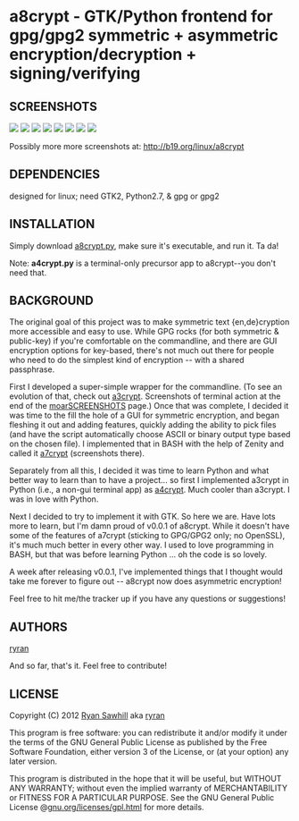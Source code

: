 a8crypt - GTK/Python frontend for gpg/gpg2 symmetric + asymmetric encryption/decryption + signing/verifying
===============================================================

SCREENSHOTS
-----------
![](http://b19.org/linux/a8crypt/symm.png)
![](http://b19.org/linux/a8crypt/asymm.png)
![](http://b19.org/linux/a8crypt/symm_and_sign.png)
![](http://b19.org/linux/a8crypt/asymm_and_symm_and_sign.png)
![](http://b19.org/linux/a8crypt/encfile.png)
![](http://b19.org/linux/a8crypt/clearsign.png)
![](http://b19.org/linux/a8crypt/detachsign1.png)
![](http://b19.org/linux/a8crypt/detachsign2.png)

Possibly more more screenshots at: http://b19.org/linux/a8crypt

DEPENDENCIES
------------
designed for linux; need GTK2, Python2.7, & gpg or gpg2


INSTALLATION
------------
Simply download [a8crypt.py](https://raw.github.com/ryran/a8crypt/master/a8crypt.py), make sure it's executable, and run it. Ta da!

Note: **a4crypt.py** is a terminal-only precursor app to a8crypt--you don't need that.


BACKGROUND
----------

The original goal of this project was to make symmetric text {en,de}cryption more accessible and easy to use. While GPG rocks (for both symmetric & public-key) if you're comfortable on the commandline, and there are GUI encryption options for key-based, there's not much out there for people who need to do the simplest kind of encryption -- with a shared passphrase.

First I developed a super-simple wrapper for the commandline. (To see an evolution of that, check out [a3crypt](/ryran/a7crypt/blob/master/a3crypt). Screenshots of terminal action at the end of the [moarSCREENSHOTS](/ryran/a7crypt/blob/master/moarSCREENSHOTS.md) page.) Once that was complete, I decided it was time to the fill the hole of a GUI for symmetric encryption, and began fleshing it out and adding features, quickly adding the ability to pick files (and have the script automatically choose ASCII or binary output type based on the chosen file). I implemented that in BASH with the help of Zenity and called it [a7crypt](/ryran/a7crypt/) (screenshots there).

Separately from all this, I decided it was time to learn Python and what better way to learn than to have a project... so first I implemented a3crypt in Python (i.e., a non-gui terminal app) as [a4crypt](/ryran/a8crypt/blob/master/a4crypt.py). Much cooler than a3crypt. I was in love with Python.

Next I decided to try to implement it with GTK. So here we are. Have lots more to learn, but I'm damn proud of v0.0.1 of a8crypt. While it doesn't have some of the features of a7crypt (sticking to GPG/GPG2 only; no OpenSSL), it's much much better in every other way. I used to love programming in BASH, but that was before learning Python ... oh the code is so lovely.

A week after releasing v0.0.1, I've implemented things that I thought would take me forever to figure out -- a8crypt now does asymmetric encryption!

Feel free to hit me/the tracker up if you have any questions or suggestions!


AUTHORS
-------

[ryran](https://github.com/ryran)

And so far, that's it. Feel free to contribute!


LICENSE
-------

Copyright (C) 2012 [Ryan Sawhill](http://b19.org) aka [ryran](https://github.com/ryran)

This program is free software: you can redistribute it and/or modify
it under the terms of the GNU General Public License as published by
the Free Software Foundation, either version 3 of the License, or
(at your option) any later version.

This program is distributed in the hope that it will be useful,
but WITHOUT ANY WARRANTY; without even the implied warranty of
MERCHANTABILITY or FITNESS FOR A PARTICULAR PURPOSE. See the GNU
General Public License @[gnu.org/licenses/gpl.html](http://gnu.org/licenses/gpl.html>) for more details.


